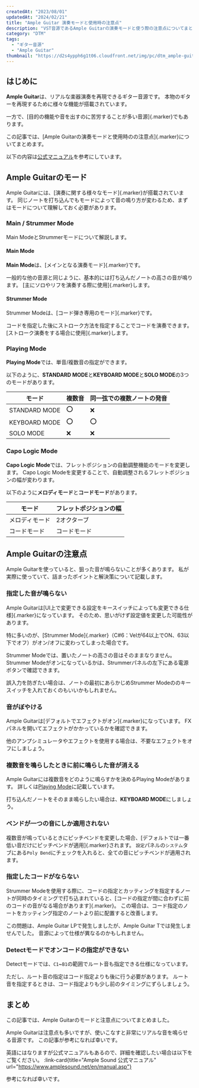 ```yaml
---
createdAt: "2023/08/01"
updatedAt: "2024/02/21"
title: "Ample Guitar 演奏モードと使用時の注意点"
description: "VST音源であるAmple Guitarの演奏モードと使う際の注意点についてまとめます。"
category: "DTM"
tags:
  - "ギター音源"
  - "Ample Guitar"
thumbnail: "https://d2s4ypph6g1t06.cloudfront.net/img/pc/dtm_ample-guitar_ag_lp.webp"
---
```


## はじめに

**Ample Guitar**は、リアルな楽器演奏を再現できるギター音源です。
本物のギターを再現するために様々な機能が搭載されています。

一方で、[目的の機能や音を出すのに苦労することが多い音源]{.marker}でもあります。

この記事では、[Ample Guitarの演奏モードと使用時のの注意点]{.marker}についてまとめます。

以下の内容は[公式マニュアル](https://www.amplesound.net/en/manual.asp)を参考にしています。

## Ample Guitarのモード

Ample Guitarには、[演奏に関する様々なモード]{.marker}が搭載されています。
同じノートを打ち込んでもモードによって音の鳴り方が変わるため、まずはモードについて理解しておく必要があります。

### Main / Strummer Mode

Main ModeとStrummerモードについて解説します。

#### Main Mode

**Main Mode**は、[メインとなる演奏モード]{.marker}です。

一般的な他の音源と同じように、基本的には打ち込んだノートの高さの音が鳴ります。
[主にソロやリフを演奏する際に使用]{.marker}します。

#### Strummer Mode

Strummer Modeは、[コード弾き専用のモード]{.marker}です。

コードを指定した後にストローク方法を指定することでコードを演奏できます。
[ストローク演奏をする場合に使用]{.marker}します。

### Playing Mode

**Playing Mode**では、単音/複数音の指定ができます。

以下のように、**STANDARD MODE**と**KEYBOARD MODE**と**SOLO MODE**の3つのモードがあります。

| モード        | 複数音 | 同一弦での複数ノートの発音 |
| ------------- | ------ | -------------------------- |
| STANDARD MODE | ⭕     | ❌                         |
| KEYBOARD MODE | ⭕     | ⭕                         |
| SOLO MODE     | ❌     | ❌                         |

### Capo Logic Mode

**Capo Logic Mode**では、フレットポジションの自動調整機能のモードを変更します。
Capo Logic Modeを変更することで、自動調整されるフレットポジションの幅が変わります。

以下のように**メロディモード**と**コードモード**があります。

| モード         | フレットポジションの幅 |
| -------------- | ---------------------- |
| メロディモード | 2オクターブ            |
| コードモード   | コードモード           |

## Ample Guitarの注意点

Ample Guitarを使っていると、狙った音が鳴らないことが多くあります。
私が実際に使っていて、詰まったポイントと解決策について記載します。

### 指定した音が鳴らない

Ample Guitarは[UI上で変更できる設定をキースイッチによっても変更できる仕様]{.marker}になっています。
そのため、思いがけず設定値を変更した可能性があります。

特に多いのが、[Strummer Mode]{.marker}（C#6：Velが64以上でON、63以下でオフ）がオン/オフに変わってしまった場合です。

Strummer Modeでは、置いたノートの高さの音はそのままなりません。
Strummer Modeがオンになっているかは、Strummerパネルの左下にある電源ボタンで確認できます。

誤入力を防ぎたい場合は、ノートの最初にあらかじめStrummer Modeののキースイッチを入れておくのもいいかもしれません。

### 音がぼやける

Ample Guitarは[デフォルトでエフェクトがオン]{.marker}になっています。
FXパネルを開いてエフェクトがかかっているかを確認できます。

他のアンプシミュレータやエフェクトを使用する場合は、不要なエフェクトをオフにしましょう。

### 複数音を鳴らしたときに前に鳴らした音が消える

Ample Guitarには複数音をどのように鳴らすかを決めるPlaying Modeがあります。
詳しくは[Playing Mode](#playing-mode)に記載しています。

打ち込んだノートをそのまま鳴らしたい場合は、**KEYBOARD MODE**にしましょう。

### ベンドが一つの音にしか適用されない

複数音が鳴っているときにピッチベンドを変更した場合、[デフォルトでは一番低い音だけにピッチベンドが適用]{.marker}されます。
`設定`パネルの`システム`タブにある`Poly Bend`にチェックを入れると、全ての音にピッチベンドが適用されます。

### 指定したコードがならない

Strummer Modeを使用する際に、コードの指定とカッティングを指定するノートが同時のタイミングで打ち込まれていると、[コードの指定が間に合わずに前のコードの音がなる場合があります]{.marker}。
この場合は、コード指定のノートをカッティング指定のノートより前に配置すると改善します。

この問題は、Ample Guitar LPで発生しましたが、Ample Guitar Tでは発生しませんでした。
音源によって仕様が異なるのかもしれません。

### Detectモードでオンコードの指定ができない

Detectモードでは、`C1`~`B1`の範囲でルート音も指定できる仕様になっています。

ただし、ルート音の指定はコード指定よりも後に行う必要があります。
ルート音を指定するときは、コード指定よりも少し前のタイミングにずらしましょう。

<!-- ### リリースタイム

リリースを調整する -->

## まとめ

この記事では、Ample Guitarのモードと注意点についてまとめました。

Ample Guitarは注意点も多いですが、使いこなすと非常にリアルな音を鳴らせる音源です。
この記事が参考になれば幸いです。

英語にはなりますが公式マニュアルもあるので、詳細を確認したい場合は以下をご覧ください。
:link-card{title="Ample Sound 公式マニュアル" url="https://www.amplesound.net/en/manual.asp"}

参考になれば幸いです。

<DtmAmpleGuitarPluginBoutiqueButton />
